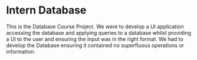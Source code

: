 # Intern Database

This is the Database Course Project. We were to develop a UI application accessing the database and applying queries to a database whilst providing a UI to the user and ensuring the input was in the right format. We had to develop the Database ensuring it contained no superfluous operations or information. 

